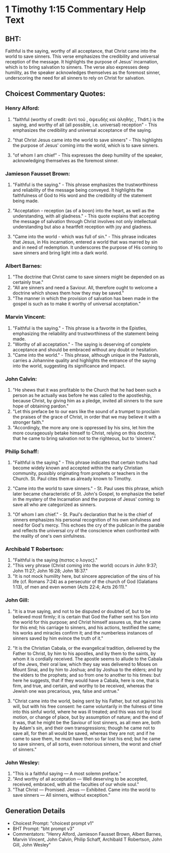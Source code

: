 # 1 Timothy 1:15 Commentary Help Text

## BHT:
Faithful is the saying, worthy of all acceptance, that Christ came into the world to save sinners. This verse emphasizes the credibility and universal reception of the message. It highlights the purpose of Jesus' incarnation, which is to bring salvation to sinners. The verse also expresses deep humility, as the speaker acknowledges themselves as the foremost sinner, underscoring the need for all sinners to rely on Christ for salvation.

## Choicest Commentary Quotes:
### Henry Alford:
1. "faithful (worthy of credit: ἀντὶ τοῦ , ἀψευδὴς καὶ ἀληθής , Thdrt.) is the saying, and worthy of all (all possible, i.e. universal) reception" - This emphasizes the credibility and universal acceptance of the saying.

2. "that Christ Jesus came into the world to save sinners" - This highlights the purpose of Jesus' coming into the world, which is to save sinners.

3. "of whom I am chief" - This expresses the deep humility of the speaker, acknowledging themselves as the foremost sinner.

### Jamieson Fausset Brown:
1. "Faithful is the saying." - This phrase emphasizes the trustworthiness and reliability of the message being conveyed. It highlights the faithfulness of God to His word and the credibility of the statement being made.

2. "Acceptation - reception (as of a boon) into the heart, as well as the understanding, with all gladness." - This quote explains that accepting the message of salvation through Christ involves not only intellectual understanding but also a heartfelt reception with joy and gladness.

3. "Came into the world - which was full of sin." - This phrase indicates that Jesus, in His incarnation, entered a world that was marred by sin and in need of redemption. It underscores the purpose of His coming to save sinners and bring light into a dark world.

### Albert Barnes:
1. "The doctrine that Christ came to save sinners might be depended on as certainly true."
2. "All are sinners and need a Saviour. All, therefore ought to welcome a doctrine which shows them how they may be saved."
3. "The manner in which the provision of salvation has been made in the gospel is such as to make it worthy of universal acceptation."

### Marvin Vincent:
1. "Faithful is the saying." - This phrase is a favorite in the Epistles, emphasizing the reliability and trustworthiness of the statement being made.
2. "Worthy of all acceptation." - The saying is deserving of complete acceptance and should be embraced without any doubt or hesitation.
3. "Came into the world." - This phrase, although unique in the Pastorals, carries a Johannine quality and highlights the entrance of the saying into the world, suggesting its significance and impact.

### John Calvin:
1. "He shews that it was profitable to the Church that he had been such a person as he actually was before he was called to the apostleship, because Christ, by giving him as a pledge, invited all sinners to the sure hope of obtaining pardon."
2. "Let this preface be to our ears like the sound of a trumpet to proclaim the praises of the grace of Christ, in order that we may believe it with a stronger faith."
3. "Accordingly, the more any one is oppressed by his sins, let him the more courageously betake himself to Christ, relying on this doctrine, that he came to bring salvation not to the righteous, but to 'sinners'."

### Philip Schaff:
1. "Faithful is the saying." - This phrase indicates that certain truths had become widely known and accepted within the early Christian community, possibly originating from prophets or teachers in the Church. St. Paul cites them as already known to Timothy.

2. "Came into the world to save sinners." - St. Paul uses this phrase, which later became characteristic of St. John's Gospel, to emphasize the belief in the mystery of the Incarnation and the purpose of Jesus' coming: to save all who are categorized as sinners.

3. "Of whom I am chief." - St. Paul's declaration that he is the chief of sinners emphasizes his personal recognition of his own sinfulness and need for God's mercy. This echoes the cry of the publican in the parable and reflects the universal cry of the conscience when confronted with the reality of one's own sinfulness.

### Archibald T Robertson:
1. "Faithful is the saying (πιστος ο λογος)."
2. "This very phrase (Christ coming into the world) occurs in John 9:37; John 11:27; John 16:28; John 18:37."
3. "It is not mock humility here, but sincere appreciation of the sins of his life (cf. Romans 7:24) as a persecutor of the church of God (Galatians 1:13), of men and even women (Acts 22:4; Acts 26:11)."

### John Gill:
1. "It is a true saying, and not to be disputed or doubted of, but to be believed most firmly; it is certain that God the Father sent his Son into the world for this purpose; and Christ himself assures us, that he came for this end; his carriage to sinners, and his actions, testified the same; his works and miracles confirm it; and the numberless instances of sinners saved by him evince the truth of it."

2. "It is the Christian Cabala, or the evangelical tradition, delivered by the Father to Christ, by him to his apostles, and by them to the saints, by whom it is cordially received. The apostle seems to allude to the Cabala of the Jews, their oral law, which they say was delivered to Moses on Mount Sinai, and by him to Joshua; and by Joshua to the elders; and by the elders to the prophets; and so from one to another to his times: but here he suggests, that if they would have a Cabala, here is one, that is firm, and true, and certain, and worthy to be received, whereas the Jewish one was precarious, yea, false and untrue."

3. "Christ came into the world, being sent by his Father, but not against his will, but with his free consent: he came voluntarily in the fulness of time into this sinful world, where he was ill treated; and this was not by local motion, or change of place, but by assumption of nature; and the end of it was, that he might be the Saviour of lost sinners, as all men are, both by Adam's sin, and their own transgressions; though he came not to save all, for then all would be saved, whereas they are not; and if he came to save them, he must have then so far lost his end; but he came to save sinners, of all sorts, even notorious sinners, the worst and chief of sinners."

### John Wesley:
1. "This is a faithful saying — A most solemn preface." 
2. "And worthy of all acceptation — Well deserving to be accepted, received, embraced, with all the faculties of our whole soul." 
3. "That Christ — Promised. Jesus — Exhibited. Came into the world to save sinners — All sinners, without exception."


## Generation Details
- Choicest Prompt: "choicest prompt v1"
- BHT Prompt: "bht prompt v3"
- Commentators: "Henry Alford, Jamieson Fausset Brown, Albert Barnes, Marvin Vincent, John Calvin, Philip Schaff, Archibald T Robertson, John Gill, John Wesley"

